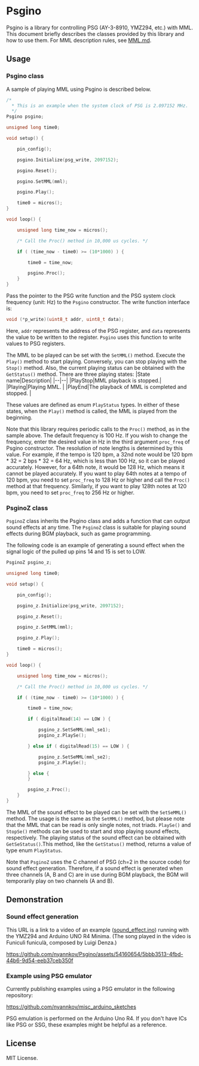 # Psgino

Psgino is a library for controlling PSG (AY-3-8910, YMZ294, etc.) with MML.
This document briefly describes the classes provided by this library and how to use them. 
For MML description rules, see [MML.md](/MML.md).

## Usage

### Psgino class

A sample of playing MML using Psgino is described below.

```c
/*
  * This is an example when the system clock of PSG is 2.097152 MHz.
  */
Psgino psgino;

unsigned long time0;

void setup() {

    pin_config();

    psgino.Initialize(psg_write, 2097152);

    psgino.Reset();

    psgino.SetMML(mml);

    psgino.Play();

    time0 = micros();
}

void loop() {

    unsigned long time_now = micros();

    /* Call the Proc() method in 10,000 us cycles. */

    if ( (time_now - time0) >= (10*1000) ) {

        time0 = time_now;

        psgino.Proc();
    }
}
```

Pass the pointer to the PSG write function and the PSG system clock frequency (unit: Hz) to the `Psgino` constructor.
The write function interface is:
```c
void (*p_write)(uint8_t addr, uint8_t data);
```
Here, `addr` represents the address of the PSG register, and `data` represents the value to be written to the register.
`Psgino` uses this function to write values to PSG registers.

The MML to be played can be set with the `SetMML()` method. Execute the `Play()` method to start playing. 
Conversely, you can stop playing with the `Stop()` method. Also, the current playing status can be obtained with the `GetStatus()` method. There are three playing states:
|State name|Description|
|--|--|
|PlayStop|MML playback is stopped.|
|Playing|Playing MML. |
|PlayEnd|The playback of MML is completed and stopped. |

These values are defined as enum `PlayStatus` types. In either of these states, when the `Play()` method is called, the MML is played from the beginning.

Note that this library requires periodic calls to the `Proc()` method, as in the sample above. The default frequency is 100 Hz. If you wish to change the frequency, enter the desired value in Hz in the third argument `proc_freq` of Psgino constructor. The resolution of note lengths is determined by this value. For example, if the tempo is 120 bpm, a 32nd note would be 120 bpm * 32 = 2 bps * 32 = 64 Hz, which is less than 100 Hz, so it can be played accurately. However, for a 64th note, it would be 128 Hz, which means it cannot be played accurately.
If you want to play 64th notes at a tempo of 120 bpm, you need to set `proc_freq` to 128 Hz or higher and call the `Proc()` method at that frequency. Similarly, if you want to play 128th notes at 120 bpm, you need to set `proc_freq` to 256 Hz or higher.

### PsginoZ class

`PsginoZ` class inherits the Psgino class and adds a function that can output sound effects at any time.
The `PsginoZ` class is suitable for playing sound effects during BGM playback, such as game programming.

The following code is an example of generating a sound effect when the signal logic of the pulled up pins 14 and 15 is set to LOW.

```c
PsginoZ psgino_z;

unsigned long time0;

void setup() {

    pin_config();

    psgino_z.Initialize(psg_write, 2097152);

    psgino_z.Reset();

    psgino_z.SetMML(mml);

    psgino_z.Play();

    time0 = micros();
}

void loop() {

    unsigned long time_now = micros();

    /* Call the Proc() method in 10,000 us cycles. */

    if ( (time_now - time0) >= (10*1000) ) {

        time0 = time_now;

        if ( digitalRead(14) == LOW ) {

            psgino_z.SetSeMML(mml_se1);
            psgino_z.PlaySe();

        } else if ( digitalRead(15) == LOW ) {

            psgino_z.SetSeMML(mml_se2);
            psgino_z.PlaySe();

        } else {
        }

        psgino_z.Proc();
    }
}
```

The MML of the sound effect to be played can be set with the `SetSeMML()` method. The usage is the same as the `SetMML()` method, but please note that the MML that can be read is only single notes, not triads.
`PlaySe()` and `StopSe()` methods can be used to start and stop playing sound effects, respectively. The playing status of the sound effect can be obtained with `GetSeStatus()`.This method, like the `GetStatus()` method, returns a value of type enum `PlayStatus`.

Note that `PsginoZ` uses the C channel of PSG (ch=2 in the source code) for sound effect generation. Therefore, if a sound effect is generated when three channels (A, B and C) are in use during BGM playback, the BGM will temporarily play on two channels (A and B).

## Demonstration

### Sound effect generation

This URL is a link to a video of an example ([sound_effect.ino](/examples/sound_effect)) running with the YMZ294 and Arduino UNO R4 Minima.
(The song played in the video is Funiculì funiculà, composed by Luigi Denza.)

https://github.com/nyannkov/Psgino/assets/54160654/5bbb3513-4fbd-44b6-9d54-eeb37ceb350f

### Example using PSG emulator

Currently publishing examples using a PSG emulator in the following repository:

https://github.com/nyannkov/misc_arduino_sketches

PSG emulation is performed on the Arduino Uno R4. If you don't have ICs like PSG or SSG, these examples might be helpful as a reference.

## License

MIT License.
